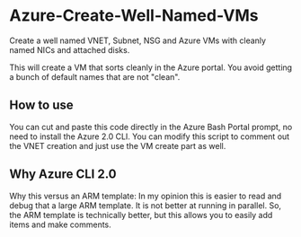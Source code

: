 # Azure-Create-Well-Named-VMs
Create a well named VNET, Subnet, NSG and Azure VMs with cleanly named NICs and attached disks.

This will create a VM that sorts cleanly in the Azure portal.  You avoid getting a bunch of default names that are not "clean".

## How to use
You can cut and paste this code directly in the Azure Bash Portal prompt, no need to install the Azure 2.0 CLI.
You can modify this script to comment out the VNET creation and just use the VM create part as well.

## Why Azure CLI 2.0
Why this versus an ARM template: In my opinion this is easier to read and debug that a large ARM template.  It is not better at running in parallel.  So, the ARM template is technically better, but this allows you to easily add items and make comments.
